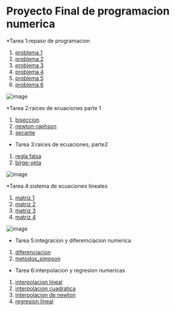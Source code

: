 # Proyecto Final de programacion numerica

*Tarea 1:repaso de programacion 

1. [problema 1](https://github.com/omargonzale/proyecto-de-programacion-numerica/blob/main/problema_1.py)
2. [problema 2](https://github.com/omargonzale/proyecto-de-programacion-numerica/blob/main/problema_2.py)
3. [problema 3](https://github.com/omargonzale/proyecto-de-programacion-numerica/blob/main/problema_3.py)
4. [problema 4](https://github.com/omargonzale/proyecto-de-programacion-numerica/blob/main/problema_4.py)
5. [problema 5](https://github.com/omargonzale/proyecto-de-programacion-numerica/blob/main/problema_5.py)                    
6. [problema 6](https://github.com/omargonzale/proyecto-de-programacion-numerica/blob/main/problema_6.py)

![image](https://github.com/user-attachments/assets/73f8038a-38f6-4e13-828a-779f6d59399f)



*Tarea 2:raices de ecuaciones parte 1

1. [biseccion](https://github.com/omargonzale/proyecto-de-programacion-numerica/blob/main/biseccion.py)
2. [newton-raphson](https://github.com/omargonzale/proyecto-de-programacion-numerica/blob/main/newton-raphson.py)
3. [secante](https://github.com/omargonzale/proyecto-de-programacion-numerica/blob/main/secante.py)

* Tarea 3:raices de ecuaciones, parte2

1. [regla falsa](https://github.com/omargonzale/proyecto-de-programacion-numerica/blob/main/regla_falsa.py)                    
2. [birge-veta](https://github.com/omargonzale/proyecto-de-programacion-numerica/blob/main/birge-veta%201.py)

![image](https://github.com/user-attachments/assets/01d2f4de-fbef-4f7f-81a2-f58834628cd6)




*Tarea 4:sistema de ecuaciones lineales 

1. [matriz 1](https://github.com/omargonzale/proyecto-de-programacion-numerica/blob/main/matriz_1.py)
2. [matriz 2](https://github.com/omargonzale/proyecto-de-programacion-numerica/blob/main/matriz_2.py)
3. [matriz 3](https://github.com/omargonzale/proyecto-de-programacion-numerica/blob/main/matriz_3.py)                           
4. [matriz 4](https://github.com/omargonzale/proyecto-de-programacion-numerica/blob/main/matriz_4.py)

![image](https://github.com/user-attachments/assets/808bc1cc-33a8-4486-85b3-3b855547e523)



* Tarea 5:integracion y diferemciacion numerica

1. [diferenciacion](https://github.com/omargonzale/proyecto-de-programacion-numerica/blob/main/Diferenciacion.py)
2. [metodos_simpson](https://github.com/omargonzale/proyecto-de-programacion-numerica/blob/main/metodos_simpson.py)

* Tarea 6:interpolacion y regresion numericas

1. [interpolacion lineal](https://github.com/omargonzale/proyecto-de-programacion-numerica/blob/main/interpolacion_lineal.py)
2. [interpolacion cuadratica](https://github.com/omargonzale/proyecto-de-programacion-numerica/blob/main/interpolacion_cuadratica.py)
3. [interpolacion de newton](https://github.com/omargonzale/proyecto-de-programacion-numerica/blob/main/interpolacion_de_newton.py)
4. [regresion lineal](https://github.com/omargonzale/proyecto-de-programacion-numerica/blob/main/regresion_lineal.py)

